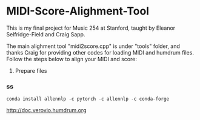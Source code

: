 # MIDI-Score-Alighment-Tool

This is my final project for Music 254 at Stanford, taught by Eleanor Selfridge-Field and Craig Sapp.

The main alighment tool "midi2score.cpp" is under "tools" folder, and thanks Craig for providing other codes for loading MIDI and humdrum files. Follow the steps below to align your MIDI and score:

1. Prepare files
### ss

`conda install allennlp -c pytorch -c allennlp -c conda-forge`

http://doc.verovio.humdrum.org



